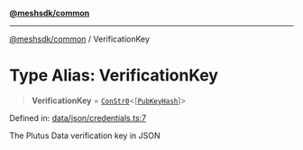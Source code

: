 [**@meshsdk/common**](../README.md)

***

[@meshsdk/common](../globals.md) / VerificationKey

# Type Alias: VerificationKey

> **VerificationKey** = [`ConStr0`](ConStr0.md)\<\[[`PubKeyHash`](PubKeyHash.md)\]\>

Defined in: [data/json/credentials.ts:7](https://github.com/MeshJS/mesh/blob/1abde1553cbd7cf2cf4e40197fc0de9e4a7d0f49/packages/mesh-common/src/data/json/credentials.ts#L7)

The Plutus Data verification key in JSON
